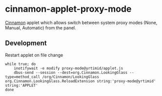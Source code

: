 # cinnamon-applet-proxy-mode
[Cinnamon](https://projects.linuxmint.com/cinnamon/) applet which allows switch between system proxy modes (None, Manual, Automatic) from the panel.


## Development
Restart applet on file change
```shell
while true; do
	inotifywait -e modify proxy-mode@yrtimid/applet.js
 	dbus-send --session --dest=org.Cinnamon.LookingGlass --type=method_call /org/Cinnamon/LookingGlass org.Cinnamon.LookingGlass.ReloadExtension string:'proxy-mode@yrtimid' string:'APPLET'
done
```